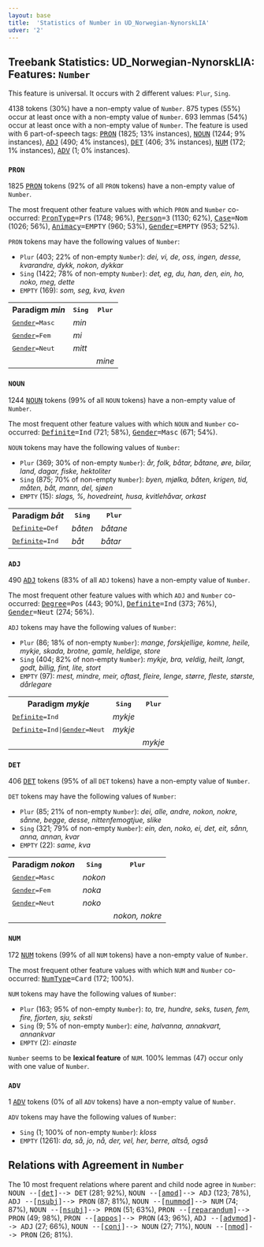 ```yaml
---
layout: base
title:  'Statistics of Number in UD_Norwegian-NynorskLIA'
udver: '2'
---
```


## Treebank Statistics: UD_Norwegian-NynorskLIA: Features: `Number`

This feature is universal.
It occurs with 2 different values: `Plur`, `Sing`.

4138 tokens (30%) have a non-empty value of `Number`.
875 types (55%) occur at least once with a non-empty value of `Number`.
693 lemmas (54%) occur at least once with a non-empty value of `Number`.
The feature is used with 6 part-of-speech tags: <tt><a href="no_nynorsklia-pos-PRON.html">PRON</a></tt> (1825; 13% instances), <tt><a href="no_nynorsklia-pos-NOUN.html">NOUN</a></tt> (1244; 9% instances), <tt><a href="no_nynorsklia-pos-ADJ.html">ADJ</a></tt> (490; 4% instances), <tt><a href="no_nynorsklia-pos-DET.html">DET</a></tt> (406; 3% instances), <tt><a href="no_nynorsklia-pos-NUM.html">NUM</a></tt> (172; 1% instances), <tt><a href="no_nynorsklia-pos-ADV.html">ADV</a></tt> (1; 0% instances).

### `PRON`

1825 <tt><a href="no_nynorsklia-pos-PRON.html">PRON</a></tt> tokens (92% of all `PRON` tokens) have a non-empty value of `Number`.

The most frequent other feature values with which `PRON` and `Number` co-occurred: <tt><a href="no_nynorsklia-feat-PronType.html">PronType</a></tt><tt>=Prs</tt> (1748; 96%), <tt><a href="no_nynorsklia-feat-Person.html">Person</a></tt><tt>=3</tt> (1130; 62%), <tt><a href="no_nynorsklia-feat-Case.html">Case</a></tt><tt>=Nom</tt> (1026; 56%), <tt><a href="no_nynorsklia-feat-Animacy.html">Animacy</a></tt><tt>=EMPTY</tt> (960; 53%), <tt><a href="no_nynorsklia-feat-Gender.html">Gender</a></tt><tt>=EMPTY</tt> (953; 52%).

`PRON` tokens may have the following values of `Number`:

* `Plur` (403; 22% of non-empty `Number`): <em>dei, vi, de, oss, ingen, desse, kvarandre, dykk, nokon, dykkar</em>
* `Sing` (1422; 78% of non-empty `Number`): <em>det, eg, du, han, den, ein, ho, noko, meg, dette</em>
* `EMPTY` (169): <em>som, seg, kva, kven</em>

<table>
  <tr><th>Paradigm <i>min</i></th><th><tt>Sing</tt></th><th><tt>Plur</tt></th></tr>
  <tr><td><tt><tt><a href="no_nynorsklia-feat-Gender.html">Gender</a></tt><tt>=Masc</tt></tt></td><td><em>min</em></td><td></td></tr>
  <tr><td><tt><tt><a href="no_nynorsklia-feat-Gender.html">Gender</a></tt><tt>=Fem</tt></tt></td><td><em>mi</em></td><td></td></tr>
  <tr><td><tt><tt><a href="no_nynorsklia-feat-Gender.html">Gender</a></tt><tt>=Neut</tt></tt></td><td><em>mitt</em></td><td></td></tr>
  <tr><td><tt></tt></td><td></td><td><em>mine</em></td></tr>
</table>

### `NOUN`

1244 <tt><a href="no_nynorsklia-pos-NOUN.html">NOUN</a></tt> tokens (99% of all `NOUN` tokens) have a non-empty value of `Number`.

The most frequent other feature values with which `NOUN` and `Number` co-occurred: <tt><a href="no_nynorsklia-feat-Definite.html">Definite</a></tt><tt>=Ind</tt> (721; 58%), <tt><a href="no_nynorsklia-feat-Gender.html">Gender</a></tt><tt>=Masc</tt> (671; 54%).

`NOUN` tokens may have the following values of `Number`:

* `Plur` (369; 30% of non-empty `Number`): <em>år, folk, båtar, båtane, øre, bilar, land, dagar, fiske, hektoliter</em>
* `Sing` (875; 70% of non-empty `Number`): <em>byen, mjølka, båten, krigen, tid, måten, båt, mann, del, sjøen</em>
* `EMPTY` (15): <em>slags, %, hovedreint, husa, kvitlehåvar, orkast</em>

<table>
  <tr><th>Paradigm <i>båt</i></th><th><tt>Sing</tt></th><th><tt>Plur</tt></th></tr>
  <tr><td><tt><tt><a href="no_nynorsklia-feat-Definite.html">Definite</a></tt><tt>=Def</tt></tt></td><td><em>båten</em></td><td><em>båtane</em></td></tr>
  <tr><td><tt><tt><a href="no_nynorsklia-feat-Definite.html">Definite</a></tt><tt>=Ind</tt></tt></td><td><em>båt</em></td><td><em>båtar</em></td></tr>
</table>

### `ADJ`

490 <tt><a href="no_nynorsklia-pos-ADJ.html">ADJ</a></tt> tokens (83% of all `ADJ` tokens) have a non-empty value of `Number`.

The most frequent other feature values with which `ADJ` and `Number` co-occurred: <tt><a href="no_nynorsklia-feat-Degree.html">Degree</a></tt><tt>=Pos</tt> (443; 90%), <tt><a href="no_nynorsklia-feat-Definite.html">Definite</a></tt><tt>=Ind</tt> (373; 76%), <tt><a href="no_nynorsklia-feat-Gender.html">Gender</a></tt><tt>=Neut</tt> (274; 56%).

`ADJ` tokens may have the following values of `Number`:

* `Plur` (86; 18% of non-empty `Number`): <em>mange, forskjellige, komne, heile, mykje, skada, brotne, gamle, heldige, store</em>
* `Sing` (404; 82% of non-empty `Number`): <em>mykje, bra, veldig, heilt, langt, godt, billig, fint, lite, stort</em>
* `EMPTY` (97): <em>mest, mindre, meir, oftast, fleire, lenge, større, fleste, største, dårlegare</em>

<table>
  <tr><th>Paradigm <i>mykje</i></th><th><tt>Sing</tt></th><th><tt>Plur</tt></th></tr>
  <tr><td><tt><tt><a href="no_nynorsklia-feat-Definite.html">Definite</a></tt><tt>=Ind</tt></tt></td><td><em>mykje</em></td><td></td></tr>
  <tr><td><tt><tt><a href="no_nynorsklia-feat-Definite.html">Definite</a></tt><tt>=Ind</tt>|<tt><a href="no_nynorsklia-feat-Gender.html">Gender</a></tt><tt>=Neut</tt></tt></td><td><em>mykje</em></td><td></td></tr>
  <tr><td><tt></tt></td><td></td><td><em>mykje</em></td></tr>
</table>

### `DET`

406 <tt><a href="no_nynorsklia-pos-DET.html">DET</a></tt> tokens (95% of all `DET` tokens) have a non-empty value of `Number`.

`DET` tokens may have the following values of `Number`:

* `Plur` (85; 21% of non-empty `Number`): <em>dei, alle, andre, nokon, nokre, sånne, begge, desse, nittenfemogtjue, slike</em>
* `Sing` (321; 79% of non-empty `Number`): <em>ein, den, noko, ei, det, eit, sånn, anna, annan, kvar</em>
* `EMPTY` (22): <em>same, kva</em>

<table>
  <tr><th>Paradigm <i>nokon</i></th><th><tt>Sing</tt></th><th><tt>Plur</tt></th></tr>
  <tr><td><tt><tt><a href="no_nynorsklia-feat-Gender.html">Gender</a></tt><tt>=Masc</tt></tt></td><td><em>nokon</em></td><td></td></tr>
  <tr><td><tt><tt><a href="no_nynorsklia-feat-Gender.html">Gender</a></tt><tt>=Fem</tt></tt></td><td><em>noka</em></td><td></td></tr>
  <tr><td><tt><tt><a href="no_nynorsklia-feat-Gender.html">Gender</a></tt><tt>=Neut</tt></tt></td><td><em>noko</em></td><td></td></tr>
  <tr><td><tt></tt></td><td></td><td><em>nokon, nokre</em></td></tr>
</table>

### `NUM`

172 <tt><a href="no_nynorsklia-pos-NUM.html">NUM</a></tt> tokens (99% of all `NUM` tokens) have a non-empty value of `Number`.

The most frequent other feature values with which `NUM` and `Number` co-occurred: <tt><a href="no_nynorsklia-feat-NumType.html">NumType</a></tt><tt>=Card</tt> (172; 100%).

`NUM` tokens may have the following values of `Number`:

* `Plur` (163; 95% of non-empty `Number`): <em>to, tre, hundre, seks, tusen, fem, fire, fjorten, sju, seksti</em>
* `Sing` (9; 5% of non-empty `Number`): <em>eine, halvanna, annakvart, annankvar</em>
* `EMPTY` (2): <em>einaste</em>

`Number` seems to be **lexical feature** of `NUM`. 100% lemmas (47) occur only with one value of `Number`.

### `ADV`

1 <tt><a href="no_nynorsklia-pos-ADV.html">ADV</a></tt> tokens (0% of all `ADV` tokens) have a non-empty value of `Number`.

`ADV` tokens may have the following values of `Number`:

* `Sing` (1; 100% of non-empty `Number`): <em>kloss</em>
* `EMPTY` (1261): <em>da, så, jo, nå, der, vel, her, berre, altså, også</em>

## Relations with Agreement in `Number`

The 10 most frequent relations where parent and child node agree in `Number`:
<tt>NOUN --[<tt><a href="no_nynorsklia-dep-det.html">det</a></tt>]--> DET</tt> (281; 92%),
<tt>NOUN --[<tt><a href="no_nynorsklia-dep-amod.html">amod</a></tt>]--> ADJ</tt> (123; 78%),
<tt>ADJ --[<tt><a href="no_nynorsklia-dep-nsubj.html">nsubj</a></tt>]--> PRON</tt> (87; 81%),
<tt>NOUN --[<tt><a href="no_nynorsklia-dep-nummod.html">nummod</a></tt>]--> NUM</tt> (74; 87%),
<tt>NOUN --[<tt><a href="no_nynorsklia-dep-nsubj.html">nsubj</a></tt>]--> PRON</tt> (51; 63%),
<tt>PRON --[<tt><a href="no_nynorsklia-dep-reparandum.html">reparandum</a></tt>]--> PRON</tt> (49; 98%),
<tt>PRON --[<tt><a href="no_nynorsklia-dep-appos.html">appos</a></tt>]--> PRON</tt> (43; 96%),
<tt>ADJ --[<tt><a href="no_nynorsklia-dep-advmod.html">advmod</a></tt>]--> ADJ</tt> (27; 66%),
<tt>NOUN --[<tt><a href="no_nynorsklia-dep-conj.html">conj</a></tt>]--> NOUN</tt> (27; 71%),
<tt>NOUN --[<tt><a href="no_nynorsklia-dep-nmod.html">nmod</a></tt>]--> PRON</tt> (26; 81%).

